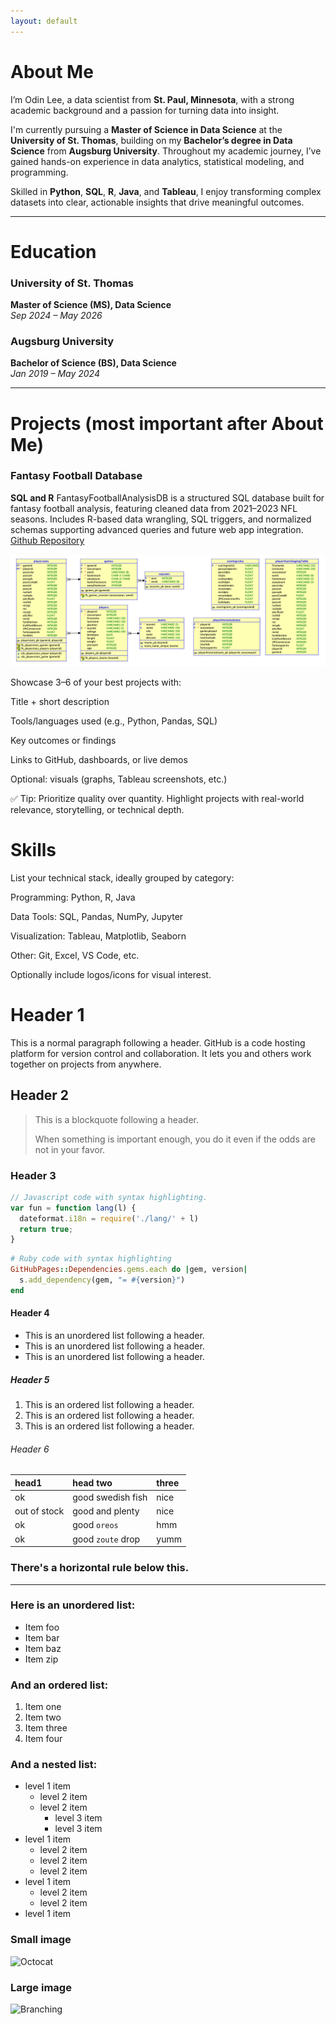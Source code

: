 ```yaml
---
layout: default
---
```


# About Me

I’m Odin Lee, a data scientist from **St. Paul, Minnesota**, with a strong academic background and a passion for turning data into insight.

I'm currently pursuing a **Master of Science in Data Science** at the **University of St. Thomas**, building on my **Bachelor’s degree in Data Science** from **Augsburg University**. Throughout my academic journey, I’ve gained hands-on experience in data analytics, statistical modeling, and programming.

Skilled in **Python**, **SQL**, **R**, **Java**, and **Tableau**, I enjoy transforming complex datasets into clear, actionable insights that drive meaningful outcomes.

***

# Education

### University of St. Thomas  
**Master of Science (MS), Data Science**  
*Sep 2024 – May 2026*

### Augsburg University  
**Bachelor of Science (BS), Data Science**  
*Jan 2019 – May 2024*

***

# Projects (most important after About Me)

### Fantasy Football Database
**SQL and R**
FantasyFootballAnalysisDB is a structured SQL database built for fantasy football analysis, featuring cleaned data from 2021–2023 NFL seasons. Includes R-based data wrangling, SQL triggers, and normalized schemas supporting advanced queries and future web app integration.
[Github Repository](https://github.com/OdinLeePro/FantasyFootballAnalysisDB)

![FantasyFootballAnalysisDB ER Diagram](assets/img/FinalProjectRationalModel.png)


Showcase 3–6 of your best projects with:

Title + short description

Tools/languages used (e.g., Python, Pandas, SQL)

Key outcomes or findings

Links to GitHub, dashboards, or live demos

Optional: visuals (graphs, Tableau screenshots, etc.)

✅ Tip: Prioritize quality over quantity. Highlight projects with real-world relevance, storytelling, or technical depth.


# Skills
List your technical stack, ideally grouped by category:

Programming: Python, R, Java

Data Tools: SQL, Pandas, NumPy, Jupyter

Visualization: Tableau, Matplotlib, Seaborn

Other: Git, Excel, VS Code, etc.

Optionally include logos/icons for visual interest.



# Header 1

This is a normal paragraph following a header. GitHub is a code hosting platform for version control and collaboration. It lets you and others work together on projects from anywhere.

## Header 2

> This is a blockquote following a header.
>
> When something is important enough, you do it even if the odds are not in your favor.

### Header 3

```js
// Javascript code with syntax highlighting.
var fun = function lang(l) {
  dateformat.i18n = require('./lang/' + l)
  return true;
}
```

```ruby
# Ruby code with syntax highlighting
GitHubPages::Dependencies.gems.each do |gem, version|
  s.add_dependency(gem, "= #{version}")
end
```

#### Header 4

*   This is an unordered list following a header.
*   This is an unordered list following a header.
*   This is an unordered list following a header.

##### Header 5

1.  This is an ordered list following a header.
2.  This is an ordered list following a header.
3.  This is an ordered list following a header.

###### Header 6

| head1        | head two          | three |
|:-------------|:------------------|:------|
| ok           | good swedish fish | nice  |
| out of stock | good and plenty   | nice  |
| ok           | good `oreos`      | hmm   |
| ok           | good `zoute` drop | yumm  |

### There's a horizontal rule below this.

* * *

### Here is an unordered list:

*   Item foo
*   Item bar
*   Item baz
*   Item zip

### And an ordered list:

1.  Item one
1.  Item two
1.  Item three
1.  Item four

### And a nested list:

- level 1 item
  - level 2 item
  - level 2 item
    - level 3 item
    - level 3 item
- level 1 item
  - level 2 item
  - level 2 item
  - level 2 item
- level 1 item
  - level 2 item
  - level 2 item
- level 1 item

### Small image

![Octocat](https://github.githubassets.com/images/icons/emoji/octocat.png)

### Large image

![Branching](https://github.com/vaibhavvikas/vaibhavvikas/raw/main/src/header_.png)
